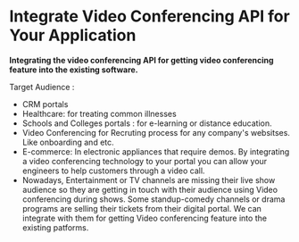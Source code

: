 ﻿# Integrate Video Conferencing API for Your Application

**Integrating the video conferencing API for getting video conferencing feature into the existing software.** 

Target Audience :
 - CRM portals
 - Healthcare: for treating common illnesses
 - Schools and Colleges portals : for e-learning or distance education.
 - Video Conferencing for Recruting process for any company's websitses. Like onboarding and etc. 
 - E-commerce: In electronic appliances that require demos. By integrating a video conferencing technology to your portal you can allow your engineers to help customers through a video call.
 - Nowadays, Entertainment or TV channels are missing their live show audience so they are getting in touch with their audience using Video conferencing during shows. Some standup-comedy channels or drama programs are selling their tickets from their digital portal. We can integrate with them for getting Video conferencing feature into the existing patforms.

